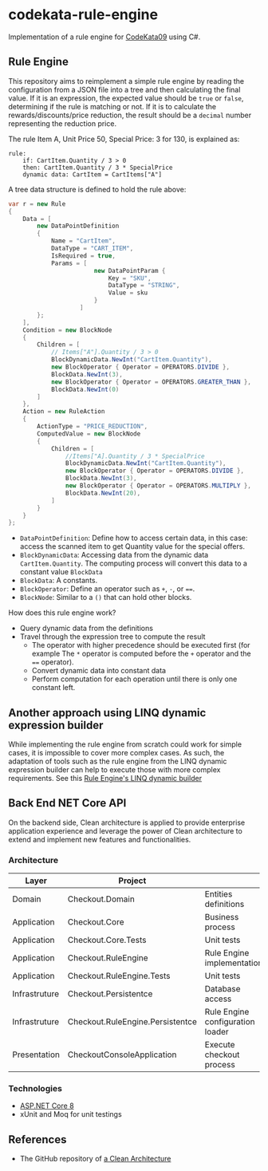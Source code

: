 # codekata-rule-engine

Implementation of a rule engine for [CodeKata09](http://codekata.com/kata/kata09-back-to-the-checkout/) using C#.

## Rule Engine

This repository aims to reimplement a simple rule engine by reading the configuration from a JSON file into a tree and then calculating the final value. If it is an expression, the expected value should be `true` or `false`, determining if the rule is matching or not. If it is to calculate the rewards/discounts/price reduction, the result should be a `decimal` number representing the reduction price.

The rule Item A, Unit Price 50, Special Price: 3 for 130, is explained as:

```
rule:
    if: CartItem.Quantity / 3 > 0
    then: CartItem.Quantity / 3 * SpecialPrice
    dynamic data: CartItem = CartItems["A"]
```

A tree data structure is defined to hold the rule above:

```csharp
var r = new Rule
{
    Data = [
        new DataPointDefinition
        {
            Name = "CartItem",
            DataType = "CART_ITEM",
            IsRequired = true,
            Params = [
                        new DataPointParam {
                            Key = "SKU",
                            DataType = "STRING",
                            Value = sku
                        }
                    ]
        };
    ],
    Condition = new BlockNode
    {
        Children = [
            // Items["A"].Quantity / 3 > 0
            BlockDynamicData.NewInt("CartItem.Quantity"),
            new BlockOperator { Operator = OPERATORS.DIVIDE },
            BlockData.NewInt(3),
            new BlockOperator { Operator = OPERATORS.GREATER_THAN },
            BlockData.NewInt(0)
        ]
    },
    Action = new RuleAction
    {
        ActionType = "PRICE_REDUCTION",
        ComputedValue = new BlockNode
        {
            Children = [
                //Items["A].Quantity / 3 * SpecialPrice
                BlockDynamicData.NewInt("CartItem.Quantity"),
                new BlockOperator { Operator = OPERATORS.DIVIDE },
                BlockData.NewInt(3),
                new BlockOperator { Operator = OPERATORS.MULTIPLY },
                BlockData.NewInt(20),
            ]
        }
    }
};
```

- `DataPointDefinition`: Define how to access certain data, in this case: access the scanned item to get Quantity value for the special offers.
- `BlockDynamicData`: Accessing data from the dynamic data `CartItem.Quantity`. The computing process will convert this data to a constant value `BlockData`
- `BlockData`: A constants.
- `BlockOperator`: Define an operator such as `+`, `-`, or `==`.
- `BlockNode`: Similar to a `()` that can hold other blocks.

How does this rule engine work?

- Query dynamic data from the definitions
- Travel through the expression tree to compute the result
  - The operator with higher precedence should be executed first (for example The `*` operator is computed before the `+` operator and the `==` operator).
  - Convert dynamic data into constant data
  - Perform computation for each operation until there is only one constant left.

## Another approach using LINQ dynamic expression builder

While implementing the rule engine from scratch could work for simple cases, it is impossible to cover more complex cases. As such, the adaptation of tools such as the rule engine from the LINQ dynamic expression builder can help to execute those with more complex requirements. See this [Rule Engine's LINQ dynamic builder](https://microsoft.github.io/RulesEngine/)

## Back End NET Core API

On the backend side, Clean architecture is applied to provide enterprise application experience and leverage the power of Clean architecture to extend and implement new features and functionalities.

### Architecture

| Layer         | Project                          |                                  |
| ------------- | -------------------------------- | -------------------------------- |
| Domain        | Checkout.Domain                  | Entities definitions             |
| Application   | Checkout.Core                    | Business process                 |
| Application   | Checkout.Core.Tests              | Unit tests                       |
| Application   | Checkout.RuleEngine              | Rule Engine implementation       |
| Application   | Checkout.RuleEngine.Tests        | Unit tests                       |
| Infrastruture | Checkout.Persistentce            | Database access                  |
| Infrastruture | Checkout.RuleEngine.Persistentce | Rule Engine configuration loader |
| Presentation  | CheckoutConsoleApplication       | Execute checkout process         |

### Technologies

- [ASP.NET Core 8](https://docs.microsoft.com/en-us/aspnet/core/introduction-to-aspnet-core)
- xUnit and Moq for unit testings

## References

- The GitHub repository of [a Clean Architecture](https://github.com/jasontaylordev/CleanArchitecture)
